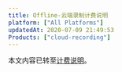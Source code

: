 ```yaml
---
title: Offline-云端录制计费说明
platform: ["All Platforms"]
updatedAt: 2020-07-09 21:49:53
Products: ["cloud-recording"]
---
```


本文内容已转至[计费说明](https://docs.agora.io/cn/cloud-recording/billing_cloud_recording?platform=All%20Platforms)。
